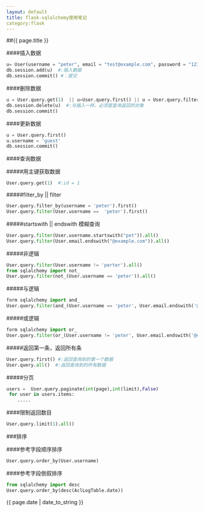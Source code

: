```yaml
---
layout: default
title: flask-sqlalchemy使用笔记
category:flask
---
```


##{{ page.title }}

####插入数据
```python
u= User(username = "peter", email = "test@example.com", password = "123")
db.session.add(u)  #:插入数据
db.session.commit() #：提交
```

####删除数据
```python
u = User.query.get(1)  || u=User.query.first() || u = User.query.filter_by(username = "peter")
db.session.delete(u)  #:与插入一样，必须是查询返回的对象
db.session.commit()
```

####更新数据
```python
u = User.query.first()
u.username = 'guest'
db.session.commit()
```

####查询数据

#####用主键获取数据
```python
User.query.get(1)  #:id = 1
```

#####filter_by  || filter
```python
User.query.filter_by(username = 'peter').first()
User.query.filter(User.username ==  'peter').first()
```

#####startswith  ||  endswith   模糊查询
```python
User.query.filter(User.username.startswith("pet")).all()
User.query.filter(User.email.endswith("@example.com")).all()
```

#####非逻辑
```python
User.query.filter(User.username != 'perter').all()
from sqlalchemy import not_
User.query.filter(not_(User.username == 'peter')).all()
```

#####与逻辑
```python
form sqlalchemy import and_
User.query.filter(and_(User.username == 'peter', User.email.endswith('@example.com'))).first()
```

#####或逻辑
```python
form sqlalchemy import or_
User.query.filter(or_(User.username != 'peter', User.email.endswith('@example.com'))).first()
```

#####返回第一条，返回所有条
```python
User.query.first() #:返回查询到的第一个数据
User.query.all()  #:返回查询到的所有数据
```

#####分页
```python
users =  User.query.paginate(int(page),int(limit),False)
 for user in users.items:
    .....
```

####限制返回数目
```python
User.query.limit(1).all()
```


###排序

####参考字段顺序排序
```python
User.query.order_by(User.username)
```

####参考字段倒叙排序
```python
from sqlalchemy import desc
User.query.order_by(desc(AclLogTable.date))
```




{{ page.date | date_to_string }}





